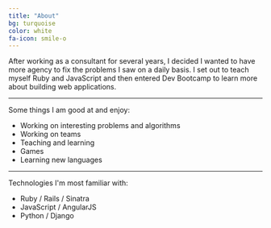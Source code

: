 ```yaml
---
title: "About"
bg: turquoise
color: white
fa-icon: smile-o
---
```


After working as a consultant for several years, I decided I wanted to have more agency to fix the problems I saw on a daily basis. I set out to teach myself Ruby and JavaScript and then entered Dev Bootcamp to learn more about building web applications.

---

Some things I am good at and enjoy:

- Working on interesting problems and algorithms
- Working on teams
- Teaching and learning
- Games
- Learning new languages

---

Technologies I'm most familiar with:

- Ruby / Rails / Sinatra
- JavaScript / AngularJS
- Python / Django

